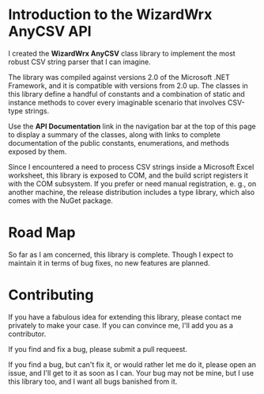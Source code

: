 # Introduction to the WizardWrx AnyCSV API

I created the __WizardWrx AnyCSV__ class library to implement the most robust
CSV string parser that I can imagine.

The library was compiled against versions 2.0 of the Microsoft .NET Framework,
and it is compatible with versions from 2.0 up. The classes in this library
define a handful of constants and a combination of static and instance methods
to cover every imaginable scenario that involves CSV-type strings.

Use the __API Documentation__ link in the navigation bar at the top of this page
to display a summary of the classes, along with links to complete documentation
of the public constants, enumerations, and methods exposed by them.

Since I encountered a need to process CSV strings inside a Microsoft Excel
worksheet, this library is exposed to COM, and the build script registers it
with the COM subsystem.  If you prefer or need manual registration, e. g., on
another machine, the release distribution includes a type library, which also
comes with the NuGet package.

# Road Map

So far as I am concerned, this library is complete. Though I expect to maintain
it in terms of bug fixes, no new features are planned.

# Contributing

If you have a fabulous idea for extending this library, please contact me
privately to make your case. If you can convince me, I'll add you as a
contributor.

If you find and fix a bug, please submit a pull requeest.

If you find a bug, but can't fix it, or would rather let me do it, please open
an issue, and I'll get to it as soon as I can. Your bug may not be mine, but I
use this library too, and I want all bugs banished from it.